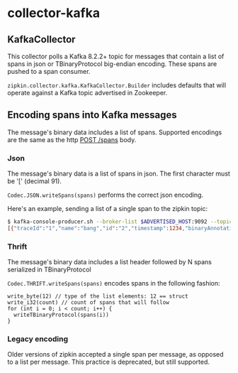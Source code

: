 # collector-kafka

## KafkaCollector
This collector polls a Kafka 8.2.2+ topic for messages that contain
a list of spans in json or TBinaryProtocol big-endian encoding. These
spans are pushed to a span consumer.

`zipkin.collector.kafka.KafkaCollector.Builder` includes defaults that will
operate against a Kafka topic advertised in Zookeeper.

## Encoding spans into Kafka messages
The message's binary data includes a list of spans. Supported encodings
are the same as the http [POST /spans](http://zipkin.io/zipkin-api/#/paths/%252Fspans) body.

### Json
The message's binary data is a list of spans in json. The first character must be '[' (decimal 91).

`Codec.JSON.writeSpans(spans)` performs the correct json encoding.

Here's an example, sending a list of a single span to the zipkin topic:

```bash
$ kafka-console-producer.sh --broker-list $ADVERTISED_HOST:9092 --topic zipkin
[{"traceId":"1","name":"bang","id":"2","timestamp":1234,"binaryAnnotations":[{"key":"lc","value":"bamm-bamm","endpoint":{"serviceName":"flintstones","ipv4":"127.0.0.1"}}]}]
```

### Thrift
The message's binary data includes a list header followed by N spans serialized in TBinaryProtocol

`Codec.THRIFT.writeSpans(spans)` encodes spans in the following fashion:
```
write_byte(12) // type of the list elements: 12 == struct
write_i32(count) // count of spans that will follow
for (int i = 0; i < count; i++) {
  writeTBinaryProtocol(spans(i))
}
```

### Legacy encoding
Older versions of zipkin accepted a single span per message, as opposed
to a list per message. This practice is deprecated, but still supported.